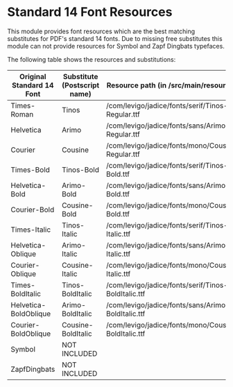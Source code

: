 Standard 14 Font Resources
=================================

This module provides font resources which are the best matching substitutes for PDF's standard 14 fonts. Due to missing free substitutes this module can not provide resources for Symbol and Zapf Dingbats typefaces.

The following table shows the resources and substitutions:

| Original Standard 14 Font  | Substitute (Postscript name) | Resource path (in /src/main/resources)               |
| -------------------------- | ---------------------------- | ---------------------------------------------------- |
| Times-Roman                | Tinos                        | /com/levigo/jadice/fonts/serif/Tinos-Regular.ttf     |
| Helvetica                  | Arimo                        | /com/levigo/jadice/fonts/sans/Arimo-Regular.ttf      |
| Courier                    | Cousine                      | /com/levigo/jadice/fonts/mono/Cousine-Regular.ttf    |
| Times-Bold                 | Tinos-Bold                   | /com/levigo/jadice/fonts/serif/Tinos-Bold.ttf        |
| Helvetica-Bold             | Arimo-Bold                   | /com/levigo/jadice/fonts/sans/Arimo-Bold.ttf         |
| Courier-Bold               | Cousine-Bold                 | /com/levigo/jadice/fonts/mono/Cousine-Bold.ttf       |
| Times-Italic               | Tinos-Italic                 | /com/levigo/jadice/fonts/serif/Tinos-Italic.ttf      |
| Helvetica-Oblique          | Arimo-Italic                 | /com/levigo/jadice/fonts/sans/Arimo-Italic.ttf       |
| Courier-Oblique            | Cousine-Italic               | /com/levigo/jadice/fonts/mono/Cousine-Italic.ttf     |
| Times-BoldItalic           | Tinos-BoldItalic             | /com/levigo/jadice/fonts/serif/Tinos-BoldItalic.ttf  |
| Helvetica-BoldOblique      | Arimo-BoldItalic             | /com/levigo/jadice/fonts/sans/Arimo-BoldItalic.ttf   |
| Courier-BoldOblique        | Cousine-BoldItalic           | /com/levigo/jadice/fonts/mono/Cousine-BoldItalic.ttf |
| Symbol                     | NOT INCLUDED                 |                                                      |
| ZapfDingbats               | NOT INCLUDED                 |                                                      |
